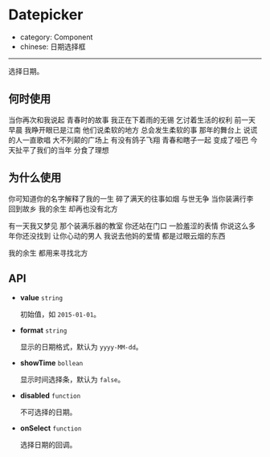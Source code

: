 # Datepicker

- category: Component
- chinese: 日期选择框

---

选择日期。

## 何时使用

当你再次和我说起 青春时的故事
我正在下着雨的无锡 乞讨着生活的权利
前一天早晨 我睁开眼已是江南
他们说柔软的地方 总会发生柔软的事
那年的舞台上 说谎的人一直歌唱
大不列颠的广场上 有没有鸽子飞翔
青春和瞎子一起 变成了哑巴
今天扯平了我们的当年 分食了理想


## 为什么使用

你可知道你的名字解释了我的一生
碎了满天的往事如烟 与世无争
当你装满行李 回到故乡
我的余生 却再也没有北方

有一天我又梦见 那个装满乐器的教室
你还站在门口 一脸羞涩的表情
你说这么多年你还没找到 让你心动的男人
我说去他妈的爱情 都是过眼云烟的东西

我的余生 都用来寻找北方

## API

- **value** `string`

  初始值，如 `2015-01-01`。

- **format** `string`

  显示的日期格式，默认为 `yyyy-MM-dd`。

- **showTime** `bollean`

  显示时间选择条，默认为 `false`。

- **disabled** `function`

  不可选择的日期。

- **onSelect** `function`

  选择日期的回调。

<style>
.rc-calendar-picker-input {
  width: 200px;
}
</style>
